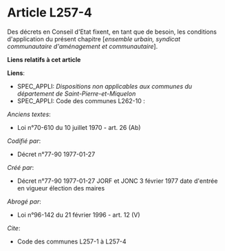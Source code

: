# Article L257-4

Des décrets en Conseil d'Etat fixent, en tant que de besoin, les conditions d'application du présent chapitre [*ensemble
urbain, syndicat communautaire d'aménagement et communautaire*].

**Liens relatifs à cet article**

**Liens**:

  - SPEC_APPLI: *Dispositions non applicables aux communes du département de Saint-Pierre-et-Miquelon*
  - SPEC_APPLI: Code des communes L262-10 :

_Anciens textes_:

  - Loi n°70-610 du 10 juillet 1970 - art. 26 (Ab)

_Codifié par_:

  - Décret n°77-90 1977-01-27

_Créé par_:

  - Décret n°77-90 1977-01-27 JORF et JONC 3 février 1977 date d'entrée en vigueur élection des maires

_Abrogé par_:

  - Loi n°96-142 du 21 février 1996 - art. 12 (V)

_Cite_:

  - Code des communes L257-1 à L257-4
